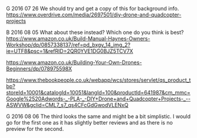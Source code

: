 G 2016 07 26
We should try and get a copy of this for background info.
https://www.overdrive.com/media/2697501/diy-drone-and-quadcopter-projects


B 2016 08 05
What about these instead? Which one do you think is best?
https://www.amazon.co.uk/Build-Manual-Haynes-Owners-Workshop/dp/0857338137/ref=pd_bxgy_14_img_2?ie=UTF8&psc=1&refRID=2QR0YVE1DG0BJZ5TCV7X

https://www.amazon.co.uk/Building-Your-Own-Drones-Beginners/dp/078975598X

https://www.thebookpeople.co.uk/webapp/wcs/stores/servlet/qs_product_tbp?storeId=10001&catalogId=10051&langId=100&productId=641987&cm_mmc=Google%2520Adwords-_-PLA-_-DIY+Drone+and+Quadcopter+Projects-_--ASWVW&gclid=CML7_s7_qs4CFcGdGwodVLENxQ


G 2016 08 06
The third looks the same and might be a bit simplistic.
I would go for the first one as it has slightly better reviews and as there is no preview for the second.

